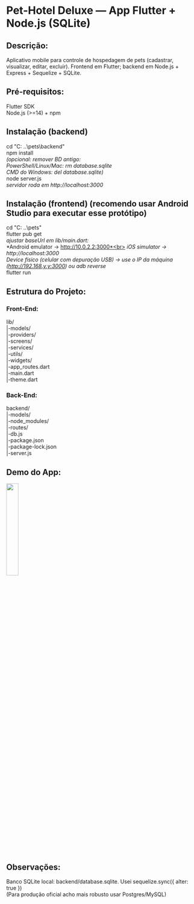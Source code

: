 # Pet-Hotel Deluxe — App Flutter + Node.js (SQLite)

## Descrição:
Aplicativo mobile para controle de hospedagem de pets (cadastrar, visualizar, editar, excluir). Frontend em Flutter; backend em Node.js + Express + Sequelize + SQLite.

## Pré-requisitos:
Flutter SDK\
Node.js (>=14) + npm

## Instalação (backend)
cd "C: ..\pets\backend"\
npm install\
*(opcional: remover BD antigo:\
 PowerShell/Linux/Mac: rm database.sqlite\
 CMD do Windows: del database.sqlite)*\
node server.js\
*servidor roda em http://localhost:3000*

## Instalação (frontend) (recomendo usar Android Studio para executar esse protótipo)
cd "C: ..\pets"\
flutter pub get\
*ajustar baseUrl em lib/main.dart:*\
*Android emulator -> http://10.0.2.2:3000*<br>
*iOS simulator -> http://localhost:3000*<br>
*Device físico (celular com depuração USB) -> use o IP da máquina (http://192.168.y.y:3000) ou adb reverse*\
flutter run

## Estrutura do Projeto:
### Front-End:
lib/\
|-models/\
|-providers/\
|-screens/\
|-services/\
|-utils/\
|-widgets/\
|-app_routes.dart\
|-main.dart\
|-theme.dart
  
### Back-End:
backend/\
|-models/\
|-node_modules/\
|-routes/\
|-db.js\
|-package.json\
|-package-lock.json\
|-server.js

## Demo do App:
<img src="./pets/assets/images/demo_hotelPets.gif" width="25%" height="25%"/>

## Observações:
Banco SQLite local: backend/database.sqlite. Usei sequelize.sync({ alter: true })\
(Para produção oficial acho mais robusto usar Postgres/MySQL)
